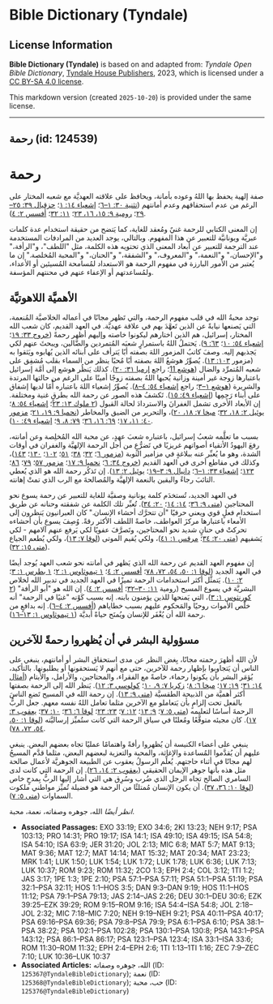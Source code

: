 # Bible Dictionary (Tyndale)

## License Information

**Bible Dictionary (Tyndale)** is based on and adapted from: _Tyndale Open Bible Dictionary_, [Tyndale House Publishers](https://tyndaleopenresources.com/), 2023, which is licensed under a [CC BY-SA 4.0 license](https://creativecommons.org/licenses/by-sa/4.0/legalcode.en).

This markdown version (created `2025-10-20`) is provided under the same license.



--------------------------------

## رحمة (id: 124539)

رحمة
====

صفة إلهية يحفظ بها اللهُ وعوده بأمانة، ويحافظ على علاقته العهديَّة مع شعبه المختار على الرغم من عدم استحقاقهم وعدم أمانتهم ([تثنية ٣٠: ١–٦](https://ref.ly/Deut30:1-Deut30:6)؛ [إشعياء ١٤: ١](https://ref.ly/Isa14:1)؛ [حزقيال ٣٩: ٢٥–٢٩](https://ref.ly/Ezek39:25-Ezek39:29)؛ [رومية ٩: ١٥، ١٦، ٢٣](https://ref.ly/Rom9:15-Rom9:16)؛ [١١: ٣٢](https://ref.ly/Rom11:32)؛ [أفسس ٢: ٤](https://ref.ly/Eph2:4)).

إن المعنى الكتابي للرحمة غنيٌ ومُعقد للغاية، كما يَتضح من حقيقة استخدام عدة كلمات عبريَّة ويونانيَّة للتعبير عن هذا المفهوم. وبالتالي، يوجد العديد من المرادفات المستخدمة عند الترجمة للتعبير عن أبعاد المعنى الذي تحتويه هذه الكلمة، مثل "اللطف"، و"الرأفة،" و"الإحسان،" و"النعمة،" و"المعروف،" و"الشفقة،" و"الحنان،" و"المحبة المُخلصة." إن ما يُعتبر من الأمور البارزة في مفهوم الرحمة هو الاستعداد لمُسامحة المُسيئين أو الأعداء، ولمُساعدتهم أو الإعفاء عنهم في محنتهم المؤسفة.

الأهميَّة اللاهوتيَّة
---------------------

توجد محبةُ الله في قلب مفهوم الرحمة، والتي تَظهر مجانًا في أعماله الخلاصيَّة المُنعمة، التي يَصنعها نيابةً عن الذين تَعهَّدَ بهم في علاقة عهديَّة. في العهد القديم، كان شعب الله المختار، إسرائيل، هم الذين اختارهم ليكونوا خاصته وإليهم أظهر رحمةً ([خروج ٣٣: ١٩](https://ref.ly/Exod33:19)؛ [إشعياء ٥٤: ١٠](https://ref.ly/Isa54:10)؛ [٦٣: ٩](https://ref.ly/Isa63:9)). يَحتملُ اللهُ باستمرارٍ شعبَه المُتمردين والضَّالين، ويبحثَ عنهم لكي يَجذبهم إليه. وصفَ كاتبُ المزمور اللهَ بصفته أبًا يَترأف على أبنائه الذين يُهابوه ويَثقوا به (مزمور [١٠٣: ١٣](https://ref.ly/Ps103:13)). يُصوِّرُ هوشعُ اللهَ بصفته أبًا مُحبًا ينظر من السماء بقلب مُشفِق على شعبه المُتمرِّد والضال ([هوشع 11](https://ref.ly/Hos11:1-Hos11:12)؛ راجع [إرميا ٣١: ٢٠](https://ref.ly/Jer31:20)). كذلك يَنظُر هوشع إلى أمَّة إسرائيل باعتبارها زوجة غير أمينة وزانية يُحبها اللهُ بصفته زوجًا أمينًا على الرغم من حالتها المرتدة والشريرة ([هوشع ١–٣](https://ref.ly/Hos1:1-Hos3:5)؛ راجع [إشعياء ٥٤: ٤–٨](https://ref.ly/Isa54:4-Isa54:8)). يُصوِّرُ إشعياء اللهَ باعتباره أُمًا لديها إشفاق على أبناء رَحِمِها ([إشعياء ٤٩: ١٥](https://ref.ly/Isa49:15)). تَكشفُ هذه الصور عن رحمة الله بطرقٍ غنية ومختلفة. إن الأبعاد الأخرى تشمل الغفرانَ والاستردادَ لحالة القبول ([٢ ملوك ١٣: ٢٣](https://ref.ly/2Kgs13:23)؛ [إشعياء ٥٤: ٨](https://ref.ly/Isa54:8)؛ [يوئيل ٢: ١٨، ٣٢](https://ref.ly/Joel2:18-Joel2:32)؛ [ميخا ٧: ١٨، ٢٠](https://ref.ly/Mic7:18-Mic7:20))، والتحرير من الضيق والمخاطر ([نحميا ٩: ١٩، ٢١](https://ref.ly/Neh9:19-Neh9:21)؛ [مزمور ٤٠: ١١، ١٧](https://ref.ly/Ps40:11-Ps40:17)؛ [٦٩: ١٦، ٣٦](https://ref.ly/Ps69:16-Ps69:36)؛ [٧٩: ٨، ٩](https://ref.ly/Ps79:8-Ps79:9)؛ [إشعياء ٤٩: ١٠](https://ref.ly/Isa49:10)).

بسبب ما تعلَّمه شعبُ إسرائيل، باعتباره شعبَ عهدٍ، عن محبة الله المُخلِصة وعن أمانته، رفعَ اليهودُ الأتقياء أصواتهم غريزيًا في تَضرُّعٍ من أجل الرحمة الإلهيَّة والغفران في أوقات الشدة، وهو ما يُعبِّر عنه ببلاغةٍ في مزامير التوبة ([مزمور ٦](https://ref.ly/Ps6:1-Ps6:10)؛ [٣٢](https://ref.ly/Ps32:1-Ps32:11)؛ [٣٨](https://ref.ly/Ps38:1-Ps38:22)؛ [٥١](https://ref.ly/Ps51:1-Ps51:19)؛ [١٠٢](https://ref.ly/Ps102:1-Ps102:28)؛ [١٣٠](https://ref.ly/Ps130:1-Ps130:8)؛ [١٤٣](https://ref.ly/Ps143:1-Ps143:12))، وكذلك في مقاطع أخرى في العهد القديم ([خروج ٣٤: ٦](https://ref.ly/Exod34:6)؛ [نحميا ٩: ١٧](https://ref.ly/Neh9:17)؛ [مزمور ٥٧](https://ref.ly/Ps57:1-Ps57:11)؛ [٧٩](https://ref.ly/Ps79:1-Ps79:13)؛ [٨٦](https://ref.ly/Ps86:1-Ps86:17)؛ [١٢٣](https://ref.ly/Ps123:1-Ps123:4)؛ [إشعياء ٣٣: ١–٦](https://ref.ly/Isa33:1-Isa33:6)؛ [دانيال ٩: ٣–١٩](https://ref.ly/Dan9:3-Dan9:19)؛ [يوئيل ٢: ١٣](https://ref.ly/Joel2:13)). إن تَذكُر رحمة الله هو الذي يُعطي التائبَ رجاءً واليقين بالنعمة الإلهيَّة والمُصالحةَ مع الرب الذي تمتْ إهانته.

في العهد الجديد، تُستخدَم كلمة يونانية وصفيَّة للغاية للتعبير عن رحمة يسوع نحو المحتاجين ([متى ٩: ٣٦](https://ref.ly/Matt9:36)؛ [١٤: ١٤](https://ref.ly/Matt14:14)؛ [٢٠: ٣٤](https://ref.ly/Matt20:34)). تُعبِّر تلك الكلمة عن شفقته وحنانه عن طريق استخدام فعلٍ قوي ويعني حرفيًا "أن تتحرَّك أحشاء الإنسان." كان العبرانيون يَنظرون إلى الأمعاء باعتبارها مركزَ العواطف، خاصةً اللطف الأكثر رقةً. وُصِفَ يسوع بأن أحشاءه تحركتْ في حنانٍ شديد نحو المحتاجين، وتَصرَّفَ عفويًا لكي يَرفع عنهم آلامهم \- لكي يَشفيهم ([متى ٢٠: ٣٤](https://ref.ly/Matt20:34)؛ [مرقس ١: ٤١](https://ref.ly/Mark1:41))، ولكي يُقيم الموتى ([لوقا ٧: ١٣](https://ref.ly/Luke7:13))، ولكي يُطعم الجياع ([متى ١٥: ٣٢](https://ref.ly/Matt15:32)).

إن مفهوم العهد القديم عن رحمة الله الذي يَظهر في أمانته نحو شعب العهد يُوجد أيضًا في العهد الجديد ([لوقا ١: ٥٠، ٥٤، ٧٢، ٧٨](https://ref.ly/Luke1:50)؛ [أفسس ٢: ٤](https://ref.ly/Eph2:4)؛ [١ تيموثاوس ١: ٢](https://ref.ly/1Tim1:2)؛ [١ بطرس ١: ٣](https://ref.ly/1Pet1:3)؛ [٢: ١٠](https://ref.ly/1Pet2:10)). يَتمثَّل أكثر استخدامات الرحمة تميزًا في العهد الجديد في تدبير الله لخلاص البشريَّة في يسوع المسيح (رومية [١١: ٣٠–٣٢](https://ref.ly/Rom11:30-Rom11:32)؛ [أفسس ٢: ٤](https://ref.ly/Eph2:4)). إن الله هو "أبو الرأفة" ([٢ كورنثوس ١: ٣](https://ref.ly/2Cor1:3))، التي يَمنحها للذين يؤمنون بابنه. إنه بسبب كَوْنه "غنيًا في الرحمة" أنه خلَّص الأموات روحيًا والمَحكوم عليهم بسبب خطاياهم ([أفسس ٢: ٤–٦](https://ref.ly/Eph2:4-Eph2:6)). إنه بدافعٍ من رحمة الله أن يُغْفَر للإنسان ويُمنَح حياةً أبديَّة ([١ تيموثاوس ١: ١٣–١٦](https://ref.ly/1Tim1:13-1Tim1:16)).

مسؤولية البشر في أن يُظهروا رحمةً للآخرين
-----------------------------------------

لأن الله أظهرَ رحمته مجانًا، بِغض النظر عن مدى استحقاق البشر أو أمانتهم، ينبغي على الناس أن يَتجاوبوا بإظهار رحمة للآخرين، حتى مع أنهم لا يَستحقونها أو يطلبونها. بالتأكيد، يُؤمَر البشر بأن يكونوا رحماء، خاصةً مع الفقراء، والمحتاجين، والأرامل، والأيتام ([أمثال ١٤: ٣١](https://ref.ly/Prov14:31)؛ [١٩: ١٧](https://ref.ly/Prov19:17)؛ [ميخا ٦: ٨](https://ref.ly/Mic6:8)؛ [زكريا ٧: ٩، ١٠](https://ref.ly/Zech7:9-Zech7:10)؛ [كولوسي ٣: ١٢](https://ref.ly/Col3:12)). يَنظر الله إلى الرحمة بصفتها أكثر أهميَّة من الذبيحة الطقسيَّة ([متى ٩: ١٣](https://ref.ly/Matt9:13)). إن رحمة الله في المسيح تَضع الناسَ بالفعل تحت إلزامٍ بأن يَتعاملو مع الآخرين مثلما تعامل اللهُ نفسه معهم. جعل الربُّ الرحمةَ أساسًا لتعليمه ([متى ٥: ٧](https://ref.ly/Matt5:7)؛ [٩: ١٣](https://ref.ly/Matt9:13)؛ [١٢: ٧](https://ref.ly/Matt12:7)؛ [٢٣: ٢٣](https://ref.ly/Matt23:23)؛ [لوقا ٦: ٣٦](https://ref.ly/Luke6:36)؛ [١٠: ٣٧](https://ref.ly/Luke10:37)؛ [يعقوب ٣: ١٧](https://ref.ly/Jas3:17)). كان مجيئه متوقَّعًا ومُعلنًا في سياق الرحمة التي كانت ستُميِّز إرساليَّته ([لوقا ١: ٥٠، ٥٤، ٧٢، ٧٨](https://ref.ly/Luke1:50)).

ينبغي على أعضاء الكنيسة أن يُظهروا رأفةً واهتمامًا عمليًا تجاه بعضهم البعض. ينبغي عليهم أن يُقدَّموا المُساعدة والإغاثة، والمحبة والتعزية لبعضهم البعض، مثلما قدَّم المسيحُ لهم مجانًا في أثناء حاجتهم. يُعلِّم الرسولُ يعقوب عن الطبيعة الجوهريَّة لأعمال صالحة مثل هذه بأنها جوهر الإيمان الحقيقي ([يعقوب ٢: ١٤، ٢٦](https://ref.ly/Jas2:14-Jas2:26)). إن الرحمة التي كانت لدى السامري الصالح تجاه الرجل الذي ضُرب وسُرِق هي التي أشار إليها الربُّ بِمدحٍ خاص ([لوقا ١٠: ٣٦، ٣٧](https://ref.ly/Luke10:36-Luke10:37)). أن يكون الإنسان مُمتلئًا من الرحمة هو فضيلة تُميِّز مواطني ملكوت السماوات ([متى ٥: ٧](https://ref.ly/Matt5:7)).

*انظر أيضًا* الله، جوهره وصفاته، نعمة، محبة.

* **Associated Passages:** EXO 33:19; EXO 34:6; 2KI 13:23; NEH 9:17; PSA 103:13; PRO 14:31; PRO 19:17; ISA 14:1; ISA 49:10; ISA 49:15; ISA 54:8; ISA 54:10; ISA 63:9; JER 31:20; JOL 2:13; MIC 6:8; MAT 5:7; MAT 9:13; MAT 9:36; MAT 12:7; MAT 14:14; MAT 15:32; MAT 20:34; MAT 23:23; MRK 1:41; LUK 1:50; LUK 1:54; LUK 1:72; LUK 1:78; LUK 6:36; LUK 7:13; LUK 10:37; ROM 9:23; ROM 11:32; 2CO 1:3; EPH 2:4; COL 3:12; 1TI 1:2; JAS 3:17; 1PE 1:3; 1PE 2:10; PSA 57:1–PSA 57:11; PSA 51:1–PSA 51:19; PSA 32:1–PSA 32:11; HOS 1:1–HOS 3:5; DAN 9:3–DAN 9:19; HOS 11:1–HOS 11:12; PSA 79:1–PSA 79:13; JAS 2:14–JAS 2:26; DEU 30:1–DEU 30:6; EZK 39:25–EZK 39:29; ROM 9:15–ROM 9:16; ISA 54:4–ISA 54:8; JOL 2:18–JOL 2:32; MIC 7:18–MIC 7:20; NEH 9:19–NEH 9:21; PSA 40:11–PSA 40:17; PSA 69:16–PSA 69:36; PSA 79:8–PSA 79:9; PSA 6:1–PSA 6:10; PSA 38:1–PSA 38:22; PSA 102:1–PSA 102:28; PSA 130:1–PSA 130:8; PSA 143:1–PSA 143:12; PSA 86:1–PSA 86:17; PSA 123:1–PSA 123:4; ISA 33:1–ISA 33:6; ROM 11:30–ROM 11:32; EPH 2:4–EPH 2:6; 1TI 1:13–1TI 1:16; ZEC 7:9–ZEC 7:10; LUK 10:36–LUK 10:37
* **Associated Articles:** الله، جوهره وصفاته (ID: `125367@TyndaleBibleDictionary`); نعمة (ID: `125368@TyndaleBibleDictionary`); حب، محبة (ID: `125376@TyndaleBibleDictionary`)

